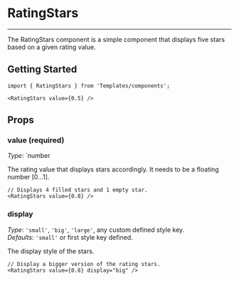 # RatingStars
---
The RatingStars component is a simple component that displays five stars based on a given rating value.

## Getting Started

```markup
import { RatingStars } from 'Templates/components';

<RatingStars value={0.5} />
```

## Props

### value (required)

_Type_: `number  

The rating value that displays stars accordingly. It needs to be a floating number [0...1].

```
// Displays 4 filled stars and 1 empty star.
<RatingStars value={0.8} />
```

### display

_Type_: `'small'`, `'big'`, `'large'`, any custom defined style key.<br>
_Defaults_: `'small'` or first style key defined.<br>

The display style of the stars. 

```
// Display a bigger version of the rating stars.
<RatingStars value={0.8} display="big" />
```

